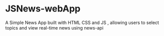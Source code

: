 # JSNews-webApp
A Simple News App built with HTML CSS and JS , allowing users to select topics and view real-time news using news-api
